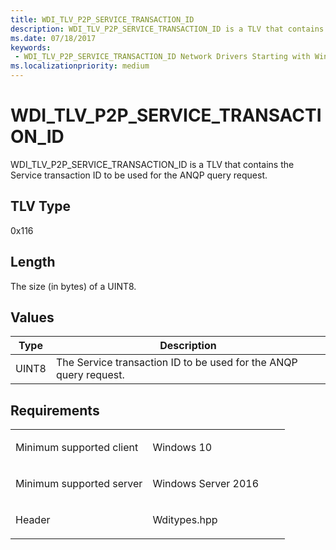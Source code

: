 ```yaml
---
title: WDI_TLV_P2P_SERVICE_TRANSACTION_ID
description: WDI_TLV_P2P_SERVICE_TRANSACTION_ID is a TLV that contains the Service transaction ID to be used for the ANQP query request.
ms.date: 07/18/2017
keywords:
 - WDI_TLV_P2P_SERVICE_TRANSACTION_ID Network Drivers Starting with Windows Vista
ms.localizationpriority: medium
---
```


# WDI\_TLV\_P2P\_SERVICE\_TRANSACTION\_ID


WDI\_TLV\_P2P\_SERVICE\_TRANSACTION\_ID is a TLV that contains the Service transaction ID to be used for the ANQP query request.

## TLV Type


0x116

## Length


The size (in bytes) of a UINT8.

## Values


| Type  | Description                                                       |
|-------|-------------------------------------------------------------------|
| UINT8 | The Service transaction ID to be used for the ANQP query request. |

 

Requirements
------------

<table>
<colgroup>
<col width="50%" />
<col width="50%" />
</colgroup>
<tbody>
<tr class="odd">
<td><p>Minimum supported client</p></td>
<td><p>Windows 10</p></td>
</tr>
<tr class="even">
<td><p>Minimum supported server</p></td>
<td><p>Windows Server 2016</p></td>
</tr>
<tr class="odd">
<td><p>Header</p></td>
<td>Wditypes.hpp</td>
</tr>
</tbody>
</table>

 

 




